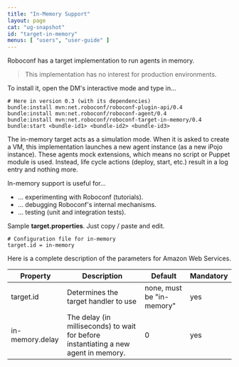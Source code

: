 ```yaml
---
title: "In-Memory Support"
layout: page
cat: "ug-snapshot"
id: "target-in-memory"
menus: [ "users", "user-guide" ]
---
```


Roboconf has a target implementation to run agents in memory.

> This implementation has no interest for production environments.

To install it, open the DM's interactive mode and type in...

```properties
# Here in version 0.3 (with its dependencies)
bundle:install mvn:net.roboconf/roboconf-plugin-api/0.4
bundle:install mvn:net.roboconf/roboconf-agent/0.4
bundle:install mvn:net.roboconf/roboconf-target-in-memory/0.4
bundle:start <bundle-id1> <bundle-id2> <bundle-id3>
```

The in-memory target acts as a simulation mode.
When it is asked to create a VM, this implementation launches a new agent instance (as a new
iPojo instance). These agents mock extensions, which means no script or Puppet module is used.
Instead, life cycle actions (deploy, start, etc.) result in a log entry and nothing more.

In-memory support is useful for...

* ... experimenting with Roboconf (tutorials).
* ... debugging Roboconf's internal mechanisms.
* ... testing (unit and integration tests).

Sample **target.properties**.
Just copy / paste and edit.

```properties
# Configuration file for in-memory
target.id = in-memory
```

Here is a complete description of the parameters for Amazon Web Services.

| Property | Description | Default | Mandatory
| --- | --- | --- | --- |
| target.id | Determines the target handler to use | none, must be "in-memory" | yes |
| in-memory.delay | The delay (in milliseconds) to wait for before instantiating a new agent in memory. | 0 | yes |
